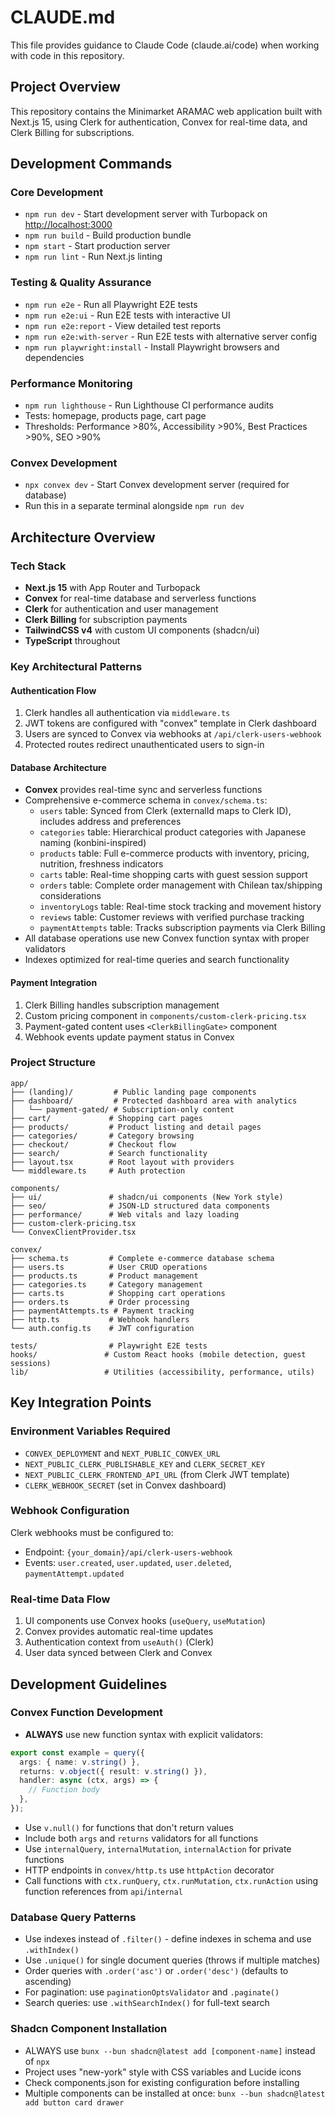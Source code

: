 # CLAUDE.md

This file provides guidance to Claude Code (claude.ai/code) when working with code in this repository.

## Project Overview

This repository contains the Minimarket ARAMAC web application built with Next.js 15, using Clerk for authentication, Convex for real-time data, and Clerk Billing for subscriptions.

## Development Commands

### Core Development

- `npm run dev` - Start development server with Turbopack on <http://localhost:3000>
- `npm run build` - Build production bundle
- `npm start` - Start production server
- `npm run lint` - Run Next.js linting

### Testing & Quality Assurance

- `npm run e2e` - Run all Playwright E2E tests
- `npm run e2e:ui` - Run E2E tests with interactive UI
- `npm run e2e:report` - View detailed test reports
- `npm run e2e:with-server` - Run E2E tests with alternative server config
- `npm run playwright:install` - Install Playwright browsers and dependencies

### Performance Monitoring

- `npm run lighthouse` - Run Lighthouse CI performance audits
- Tests: homepage, products page, cart page
- Thresholds: Performance >80%, Accessibility >90%, Best Practices >90%, SEO >90%

### Convex Development

- `npx convex dev` - Start Convex development server (required for database)
- Run this in a separate terminal alongside `npm run dev`

## Architecture Overview

### Tech Stack

- **Next.js 15** with App Router and Turbopack
- **Convex** for real-time database and serverless functions
- **Clerk** for authentication and user management
- **Clerk Billing** for subscription payments
- **TailwindCSS v4** with custom UI components (shadcn/ui)
- **TypeScript** throughout

### Key Architectural Patterns

#### Authentication Flow

1. Clerk handles all authentication via `middleware.ts`
2. JWT tokens are configured with "convex" template in Clerk dashboard
3. Users are synced to Convex via webhooks at `/api/clerk-users-webhook`
4. Protected routes redirect unauthenticated users to sign-in

#### Database Architecture

- **Convex** provides real-time sync and serverless functions
- Comprehensive e-commerce schema in `convex/schema.ts`:
  - `users` table: Synced from Clerk (externalId maps to Clerk ID), includes address and preferences
  - `categories` table: Hierarchical product categories with Japanese naming (konbini-inspired)
  - `products` table: Full e-commerce products with inventory, pricing, nutrition, freshness indicators
  - `carts` table: Real-time shopping carts with guest session support
  - `orders` table: Complete order management with Chilean tax/shipping considerations
  - `inventoryLogs` table: Real-time stock tracking and movement history
  - `reviews` table: Customer reviews with verified purchase tracking
  - `paymentAttempts` table: Tracks subscription payments via Clerk Billing
- All database operations use new Convex function syntax with proper validators
- Indexes optimized for real-time queries and search functionality

#### Payment Integration

1. Clerk Billing handles subscription management
2. Custom pricing component in `components/custom-clerk-pricing.tsx`
3. Payment-gated content uses `<ClerkBillingGate>` component
4. Webhook events update payment status in Convex

### Project Structure

```text
app/
├── (landing)/         # Public landing page components
├── dashboard/         # Protected dashboard area with analytics
│   └── payment-gated/ # Subscription-only content
├── cart/             # Shopping cart pages
├── products/         # Product listing and detail pages
├── categories/       # Category browsing
├── checkout/         # Checkout flow
├── search/           # Search functionality
├── layout.tsx        # Root layout with providers
└── middleware.ts     # Auth protection

components/
├── ui/               # shadcn/ui components (New York style)
├── seo/              # JSON-LD structured data components
├── performance/      # Web vitals and lazy loading
├── custom-clerk-pricing.tsx
└── ConvexClientProvider.tsx

convex/
├── schema.ts         # Complete e-commerce database schema
├── users.ts          # User CRUD operations
├── products.ts       # Product management
├── categories.ts     # Category management
├── carts.ts          # Shopping cart operations
├── orders.ts         # Order processing
├── paymentAttempts.ts # Payment tracking
├── http.ts           # Webhook handlers
└── auth.config.ts    # JWT configuration

tests/                # Playwright E2E tests
hooks/               # Custom React hooks (mobile detection, guest sessions)
lib/                 # Utilities (accessibility, performance, utils)
```

## Key Integration Points

### Environment Variables Required

- `CONVEX_DEPLOYMENT` and `NEXT_PUBLIC_CONVEX_URL`
- `NEXT_PUBLIC_CLERK_PUBLISHABLE_KEY` and `CLERK_SECRET_KEY`
- `NEXT_PUBLIC_CLERK_FRONTEND_API_URL` (from Clerk JWT template)
- `CLERK_WEBHOOK_SECRET` (set in Convex dashboard)

### Webhook Configuration

Clerk webhooks must be configured to:

- Endpoint: `{your_domain}/api/clerk-users-webhook`
- Events: `user.created`, `user.updated`, `user.deleted`, `paymentAttempt.updated`

### Real-time Data Flow

1. UI components use Convex hooks (`useQuery`, `useMutation`)
2. Convex provides automatic real-time updates
3. Authentication context from `useAuth()` (Clerk)
4. User data synced between Clerk and Convex

## Development Guidelines

### Convex Function Development

- **ALWAYS** use new function syntax with explicit validators:

```typescript
export const example = query({
  args: { name: v.string() },
  returns: v.object({ result: v.string() }),
  handler: async (ctx, args) => {
    // Function body
  },
});
```

- Use `v.null()` for functions that don't return values
- Include both `args` and `returns` validators for all functions
- Use `internalQuery`, `internalMutation`, `internalAction` for private functions
- HTTP endpoints in `convex/http.ts` use `httpAction` decorator
- Call functions with `ctx.runQuery`, `ctx.runMutation`, `ctx.runAction` using function references from `api`/`internal`

### Database Query Patterns

- Use indexes instead of `.filter()` - define indexes in schema and use `.withIndex()`
- Use `.unique()` for single document queries (throws if multiple matches)
- Order queries with `.order('asc')` or `.order('desc')` (defaults to ascending)
- For pagination: use `paginationOptsValidator` and `.paginate()`
- Search queries: use `.withSearchIndex()` for full-text search

### Shadcn Component Installation

- ALWAYS use `bunx --bun shadcn@latest add [component-name]` instead of `npx`
- Project uses "new-york" style with CSS variables and Lucide icons
- Check components.json for existing configuration before installing
- Multiple components can be installed at once: `bunx --bun shadcn@latest add button card drawer`
